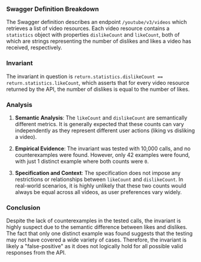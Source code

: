 ### Swagger Definition Breakdown

The Swagger definition describes an endpoint `/youtube/v3/videos` which retrieves a list of video resources. Each video resource contains a `statistics` object with properties `dislikeCount` and `likeCount`, both of which are strings representing the number of dislikes and likes a video has received, respectively.

### Invariant

The invariant in question is `return.statistics.dislikeCount == return.statistics.likeCount`, which asserts that for every video resource returned by the API, the number of dislikes is equal to the number of likes.

### Analysis

1. **Semantic Analysis**: The `likeCount` and `dislikeCount` are semantically different metrics. It is generally expected that these counts can vary independently as they represent different user actions (liking vs disliking a video).

2. **Empirical Evidence**: The invariant was tested with 10,000 calls, and no counterexamples were found. However, only 42 examples were found, with just 1 distinct example where both counts were `0`.

3. **Specification and Context**: The specification does not impose any restrictions or relationships between `likeCount` and `dislikeCount`. In real-world scenarios, it is highly unlikely that these two counts would always be equal across all videos, as user preferences vary widely.

### Conclusion

Despite the lack of counterexamples in the tested calls, the invariant is highly suspect due to the semantic difference between likes and dislikes. The fact that only one distinct example was found suggests that the testing may not have covered a wide variety of cases. Therefore, the invariant is likely a "false-positive" as it does not logically hold for all possible valid responses from the API.
